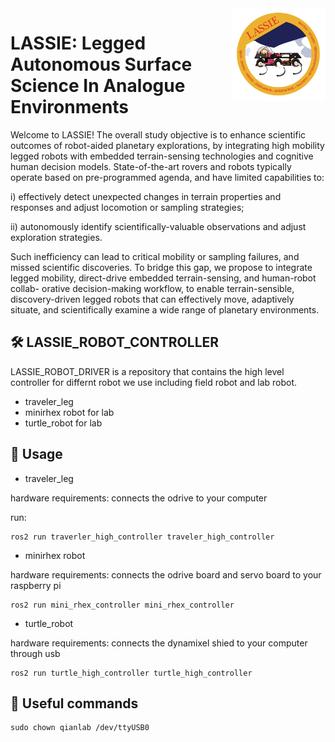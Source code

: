 <img align=right width=150px  src="logo.png" />

# LASSIE: Legged Autonomous Surface Science In Analogue Environments

Welcome to LASSIE! The overall study objective is to enhance scientific outcomes of robot-aided planetary explorations, by integrating high mobility legged robots with embedded
terrain-sensing technologies and cognitive human decision models. State-of-the-art rovers
and robots typically operate based on pre-programmed agenda, and have limited capabilities to: 

i) effectively detect unexpected changes in terrain properties and responses and adjust
locomotion or sampling strategies; 

ii) autonomously identify scientifically-valuable observations and adjust exploration strategies. 

Such inefficiency can lead to critical mobility
or sampling failures, and missed scientific discoveries. To bridge this gap, we propose to
integrate legged mobility, direct-drive embedded terrain-sensing, and human-robot collab-
orative decision-making workflow, to enable terrain-sensible, discovery-driven legged
robots that can effectively move, adaptively situate, and scientifically examine a wide range
of planetary environments. 

## 🛠 LASSIE_ROBOT_CONTROLLER
LASSIE_ROBOT_DRIVER is a repository that contains the high level controller for differnt robot we use including field robot and lab robot. 
- traveler_leg
- minirhex robot for lab
- turtle_robot for lab

## 🏫 Usage
- traveler_leg

hardware requirements: connects the odrive to your computer

run:
```
ros2 run traverler_high_controller traveler_high_controller
```
- minirhex robot

hardware requirements: connects the odrive board and servo board to your raspberry pi

```
ros2 run mini_rhex_controller mini_rhex_controller 
```
- turtle_robot

hardware requirements: connects the dynamixel shied to your computer through usb
```
ros2 run turtle_high_controller turtle_high_controller 
```


## 📎 Useful commands
```
sudo chown qianlab /dev/ttyUSB0
```